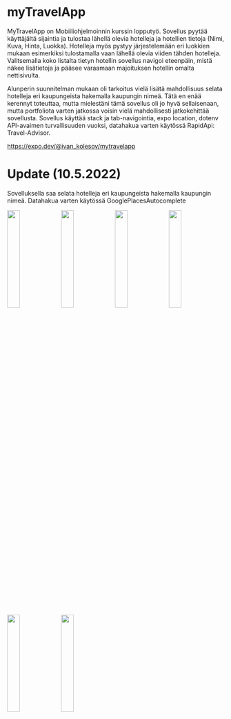 # myTravelApp

MyTravelApp on Mobiiliohjelmoinnin kurssin lopputyö.
Sovellus pyytää käyttäjältä sijaintia ja tulostaa lähellä olevia hotelleja ja hotellien tietoja (Nimi, Kuva, Hinta, Luokka). Hotelleja myös pystyy järjestelemään eri luokkien mukaan esimerkiksi tulostamalla vaan lähellä olevia viiden tähden hotelleja. Valitsemalla koko listalta tietyn hotellin sovellus navigoi eteenpäin, mistä näkee lisätietoja ja pääsee varaamaan majoituksen hotellin omalta nettisivulta.

Alunperin suunnitelman mukaan oli tarkoitus vielä lisätä mahdollisuus selata hotelleja eri kaupungeista hakemalla kaupungin nimeä. Tätä en enää kerennyt toteuttaa, mutta mielestäni tämä sovellus oli jo hyvä sellaisenaan, mutta portfoliota varten jatkossa voisin vielä mahdollisesti jatkokehittää sovellusta. Sovellus käyttää stack ja tab-navigointia, expo location, dotenv API-avaimen turvallisuuden vuoksi, datahakua varten käytössä RapidApi: Travel-Advisor.

https://expo.dev/@ivan_kolesov/mytravelapp

# Update (10.5.2022)

Sovelluksella saa selata hotelleja eri kaupungeista hakemalla kaupungin nimeä. Datahakua varten käytössä GooglePlacesAutocomplete

<p float="left">
<img src="https://user-images.githubusercontent.com/83761950/167290883-a5853881-6850-413a-8638-4cc4385acbb5.PNG" width="24%" height="24%">
<img src="https://user-images.githubusercontent.com/83761950/167290889-b0180ab7-3897-4d28-b613-43f6f19a8053.PNG" width="24%" height="24%">
<img src="https://user-images.githubusercontent.com/83761950/167290897-fa8a87a4-b014-4715-b04c-c6dae336735d.PNG" width="24%" height="24%">
<img src="https://user-images.githubusercontent.com/83761950/167290901-26d51836-3be0-4bba-a811-1407287ff08a.PNG" width="24%" height="24%">
<img src="https://user-images.githubusercontent.com/83761950/167660349-7a8db9ec-693f-4686-b336-64b33630a107.PNG" width="24%" height="24%">
<img src="https://user-images.githubusercontent.com/83761950/167660365-146bb012-97f6-45fc-9183-cc0b423091fb.PNG" width="24%" height="24%">
</p>
